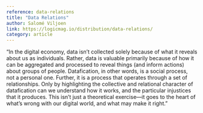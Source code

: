 ```yaml
---
reference: data-relations
title: "Data Relations"
author: Salomé Viljoen
link: https://logicmag.io/distribution/data-relations/
category: article
---
```

“In the digital economy, data isn’t collected solely because of what it reveals about us as individuals. Rather, data is valuable primarily because of how it can be aggregated and processed to reveal things (and inform actions) about groups of people. Datafication, in other words, is a social process, not a personal one. Further, it is a process that operates through a set of relationships. Only by highlighting the collective and relational character of datafication can we understand how it works, and the particular injustices that it produces. This isn’t just a theoretical exercise—it goes to the heart of what’s wrong with our digital world, and what may make it right.”
